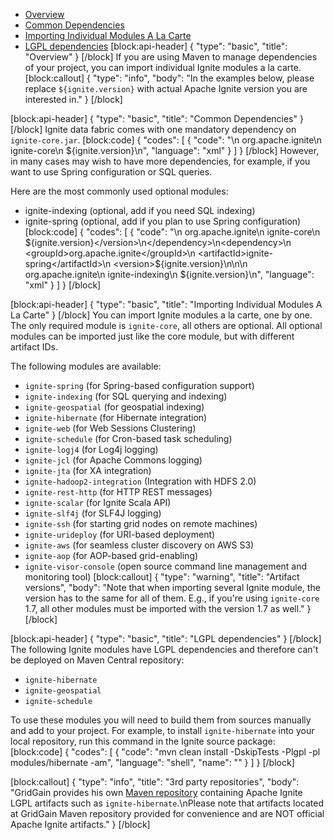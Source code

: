 * [Overview](#overview)
* [Common Dependencies](#common-dependencies)
* [Importing Individual Modules A La Carte](#importing-individual-modules-a-la-carte)
* [LGPL dependencies](#lgpl-dependencies)
[block:api-header]
{
  "type": "basic",
  "title": "Overview"
}
[/block]
If you are using Maven to manage dependencies of your project, you can import individual Ignite modules a la carte.
[block:callout]
{
  "type": "info",
  "body": "In the examples below, please replace `${ignite.version}` with actual Apache Ignite version you are interested in."
}
[/block]

[block:api-header]
{
  "type": "basic",
  "title": "Common Dependencies"
}
[/block]
Ignite data fabric comes with one mandatory dependency on `ignite-core.jar`. 
[block:code]
{
  "codes": [
    {
      "code": "<dependency>\n    <groupId>org.apache.ignite</groupId>\n    <artifactId>ignite-core</artifactId>\n    <version>${ignite.version}</version>\n</dependency>",
      "language": "xml"
    }
  ]
}
[/block]
However, in many cases may wish to have more dependencies, for example, if you want to use Spring configuration or SQL queries.

Here are the most commonly used optional modules:
  * ignite-indexing (optional, add if you need SQL indexing)
  * ignite-spring (optional, add if you plan to use Spring configuration) 
[block:code]
{
  "codes": [
    {
      "code": "<dependency>\n    <groupId>org.apache.ignite</groupId>\n    <artifactId>ignite-core</artifactId>\n    <version>${ignite.version}</version>\n</dependency>\n<dependency>\n    <groupId>org.apache.ignite</groupId>\n    <artifactId>ignite-spring</artifactId>\n    <version>${ignite.version}</version>\n</dependency>\n<dependency>\n    <groupId>org.apache.ignite</groupId>\n    <artifactId>ignite-indexing</artifactId>\n    <version>${ignite.version}</version>\n</dependency>",
      "language": "xml"
    }
  ]
}
[/block]

[block:api-header]
{
  "type": "basic",
  "title": "Importing Individual Modules A La Carte"
}
[/block]
You can import Ignite modules a la carte, one by one. The only required module is `ignite-core`, all others are optional. All optional modules can be imported just like the core module, but with different artifact IDs.

The following modules are available:
  * `ignite-spring` (for Spring-based configuration support)
  * `ignite-indexing` (for SQL querying and indexing)
  * `ignite-geospatial` (for geospatial indexing)
  * `ignite-hibernate` (for Hibernate integration)
  * `ignite-web` (for Web Sessions Clustering)
  * `ignite-schedule` (for Cron-based task scheduling)
  * `ignite-logj4` (for Log4j logging)
  * `ignite-jcl` (for Apache Commons logging)
  * `ignite-jta` (for XA integration)
  * `ignite-hadoop2-integration` (Integration with HDFS 2.0)
  * `ignite-rest-http` (for HTTP REST messages)
  * `ignite-scalar` (for Ignite Scala API)
  * `ignite-slf4j` (for SLF4J logging)
  * `ignite-ssh` (for starting grid nodes on remote machines)
  * `ignite-urideploy` (for URI-based deployment)
  * `ignite-aws` (for seamless cluster discovery on AWS S3)
  * `ignite-aop` (for AOP-based grid-enabling)
  * `ignite-visor-console`  (open source command line management and monitoring tool)
[block:callout]
{
  "type": "warning",
  "title": "Artifact versions",
  "body": "Note that when importing several Ignite module, the version has to the same for all of them. E.g., if you're using `ignite-core` 1.7, all other modules must be imported with the version 1.7 as well."
}
[/block]

[block:api-header]
{
  "type": "basic",
  "title": "LGPL dependencies"
}
[/block]
The following Ignite modules have LGPL dependencies and therefore can't be deployed on Maven Central repository:
* `ignite-hibernate`
* `ignite-geospatial`
* `ignite-schedule`

To use these modules you will need to build them from sources manually and add to your project. For example, to install `ignite-hibernate` into your local repository, run this command in the Ignite source package:
[block:code]
{
  "codes": [
    {
      "code": "mvn clean install -DskipTests -Plgpl -pl modules/hibernate -am",
      "language": "shell",
      "name": ""
    }
  ]
}
[/block]

[block:callout]
{
  "type": "info",
  "title": "3rd party repositories",
  "body": "GridGain provides his own [Maven repository](http://www.gridgainsystems.com/nexus/content/repositories/external) containing Apache Ignite LGPL artifacts such as `ignite-hibernate`.\nPlease note that artifacts located at GridGain Maven repository provided for convenience and are NOT official Apache Ignite artifacts."
}
[/block]
